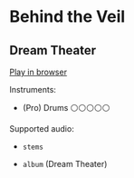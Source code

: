 # Behind the Veil

## Dream Theater


[Play in browser](http://pages.cs.wisc.edu/~tolly/customs/?title=behind-the-veil&artist=dream-theater)

Instruments:

  * (Pro) Drums ⚪️⚪️⚪️⚪️⚪️

Supported audio:

  * `stems`

  * `album` (Dream Theater)

